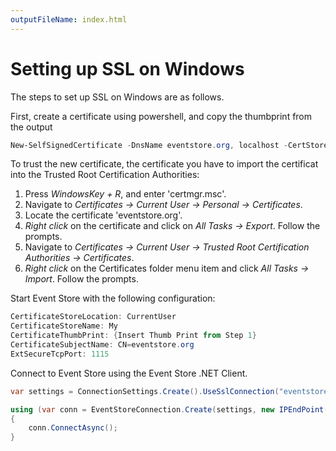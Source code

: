 ```yaml
---
outputFileName: index.html
---
```


# Setting up SSL on Windows

The steps to set up SSL on Windows are as follows.

First, create a certificate using powershell, and copy the thumbprint from the output

```powershell
New-SelfSignedCertificate -DnsName eventstore.org, localhost -CertStoreLocation cert:\CurrentUser\My
```

To trust the new certificate, the certificate you have to import the certificat into the Trusted Root Certification Authorities:

<!-- TODO: Images maybe? -->

1.  Press _WindowsKey + R_, and enter 'certmgr.msc'.  
2.  Navigate to _Certificates -> Current User -> Personal -> Certificates_.  
3.  Locate the certificate 'eventstore.org'.
4.  _Right click_ on the certificate and click on _All Tasks -> Export_. Follow the prompts.
5.  Navigate to _Certificates -> Current User -> Trusted Root Certification Authorities -> Certificates_.  
6.  _Right click_ on the Certificates folder menu item and click _All Tasks -> Import_. Follow the prompts.

Start Event Store with the following configuration:

<!-- TODO: Again, what does this mean? -->

```powershell
CertificateStoreLocation: CurrentUser
CertificateStoreName: My
CertificateThumbPrint: {Insert Thumb Print from Step 1}
CertificateSubjectName: CN=eventstore.org
ExtSecureTcpPort: 1115
```

Connect to Event Store using the Event Store .NET Client.

```csharp
var settings = ConnectionSettings.Create().UseSslConnection("eventstore.org", true);

using (var conn = EventStoreConnection.Create(settings, new IPEndPoint(IPAddress.Loopback, 1115)))
{
	conn.ConnectAsync();
}
```
